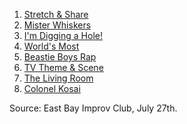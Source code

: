 1. [Stretch & Share](https://github.com/pamelafox/improvlists/wiki/Game:-Stretch-&-Share)
1. [Mister Whiskers](https://github.com/pamelafox/improvlists/wiki/Game:-Mister-Whiskers)
1. [I'm Digging a Hole!](https://github.com/pamelafox/improvlists/wiki/Game:-I'm-Digging-a-Hole!)
1. [World's Most](https://github.com/pamelafox/improvlists/wiki/Game:-World's-Most...)
1. [Beastie Boys Rap](https://github.com/pamelafox/improvlists/wiki/Game:-Beastie-Boys-Rap)
1. [TV Theme & Scene](https://github.com/pamelafox/improvlists/wiki/Game:-TV-Theme-&-Scene)
1. [The Living Room](https://github.com/pamelafox/improvlists/wiki/Game:-The-Living-Room-(Idea-Generator))
1. [Colonel Kosai](https://github.com/pamelafox/improvlists/wiki/Game:-Colonel-Kosai-(Words-of-Wisdom))

Source: East Bay Improv Club, July 27th.
